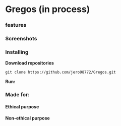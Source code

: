 # Gregos (in process)
### features 
### Screenshots
### Installing
**Download repositories**

    git clone https://github.com/jero98772/Gregos.git

**Run:**  

### Made for:
#### Ethical purpose
#### Non-ethical purpose